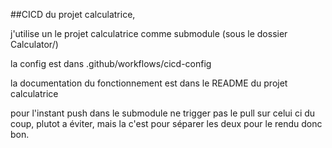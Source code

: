##CICD du projet calculatrice,

j'utilise un le projet calculatrice comme submodule (sous le dossier Calculator/)

la config est dans .github/workflows/cicd-config

la documentation du fonctionnement est dans le README du projet calculatrice

pour l'instant push dans le submodule ne trigger pas le pull sur celui ci
du coup, plutot a éviter, mais la c'est pour séparer les deux pour le rendu donc bon.
